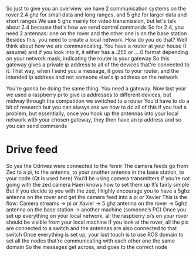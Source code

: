 So just to give you an overview, we have 2
communication systems on the rover
2.4 ghz for small data and long ranges, and 5 ghz for
larger data and short ranges
We use 5 ghz mainly for video transmission, but let's
talk about 2.4 because that's how we send control
commands
So for 2.4, you need 2 antennas: one on the rover and
the other one is on the base station
Besides this, you need to create a local network. How
do you do that?
Well think about how we are communicating. You
have a router at your house (I assume) and if you look
into it, it either has a..255 or .…0 format depending on
your network mask, indicating the router is your
gateway
So this gateway gives a private ip address to all of the
devices that're connected to it. That way, when I send
you a message, it goes to your router, and the
intended ip address and not someone else's ip
address on the network

You're gonna be doing the same thing. You need a
gateway. Now last year we used a raspberry pi to give
ip addresses to different devices, but midway through
the competition we switched to a router
You'd have to do a bit of research but you can always
ask we how to do all of this if you had a problem, but
essentially, once you hook up the antennas into your
local network with your chosen gateway, they then
have an ip address and so you can send commands


# Drive feed
So yes the Odrives were connected to the fenrir
The camera feeds go from Zed to a pi, to the antenna, to your another antenna in the base station, to your code (Qt is used here)
You’d be using camera transmitters if you’re not going with the zed camera
Haeri knows how to set them up
It’s fairly simple
But if you decide to you with the zed, I highly encourage you to have a 5ghz antenna on the rover and get the camera feed into a pi or Xavier
This is the flow:
Camera streams -> pi or Xavier -> 5 ghz antenna on the rover -> 5ghz antenna on the base station -> another machine (someone’s PC)
Once you set up everything on your local network, all the raspberry pi’s on your rover should be visible from your local machine
If you look at the rover, all the pis are connected to a switch and the antennas are also connected to that switch
Once everything is set up, your last touch is to use ROS domain to set all the nodes that’re communicating with each other one the same domain
So the messages get across, and goes to the correct node
